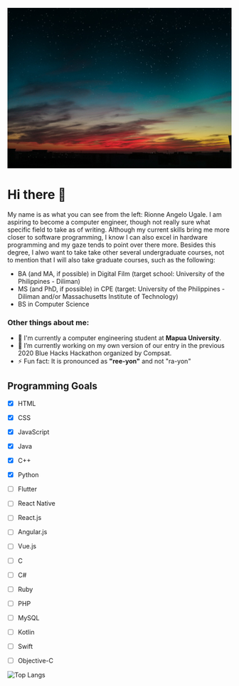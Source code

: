 ![What a fantastic night!](cover4.jpg)

# Hi there 👋
  My name is as what you can see from the left: Rionne Angelo Ugale. I am aspiring to become a computer engineer, though not really sure what specific field to take as of writing. Although my current skills bring me more closer to software programming, I know I can also excel in hardware programming and my gaze tends to point over there more. Besides this degree, I alwo want to take take other several undergraduate courses, not to mention that I will also take graduate courses, such as the following:
  - BA (and MA, if possible) in Digital Film (target school: University of the Philippines - Diliman)
  - MS (and PhD, if possible) in CPE (target: University of the Philippines - Diliman and/or Massachusetts Institute of Technology)
  - BS in Computer Science

### Other things about me:
- 🏫 I'm currently a computer engineering student at **Mapua University**.
- 🔭 I’m currently working on my own version of our entry in the previous 2020 Blue Hacks Hackathon organized by Compsat.
- ⚡ Fun fact: It is pronounced as **"ree-yon"** and not "ra-yon"

## Programming Goals
- [x] HTML
- [x] CSS
- [x] JavaScript
- [x] Java
- [x] C++
- [x] Python
- [ ] Flutter
- [ ] React Native
- [ ] React.js
- [ ] Angular.js
- [ ] Vue.js
- [ ] C
- [ ] C#
- [ ] Ruby
- [ ] PHP
- [ ] MySQL
- [ ] Kotlin
- [ ] Swift
- [ ] Objective-C


![Top Langs](https://github-readme-stats.vercel.app/api/top-langs/?username=aeolus28&theme=tokyonight)
<!--
**aeolus28/aeolus28** is a ✨ _special_ ✨ repository because its `README.md` (this file) appears on your GitHub profile.

Here are some ideas to get you started:

- 🔭 I’m currently working on ...
- 🌱 I’m currently learning ...
- 👯 I’m looking to collaborate on ...
- 🤔 I’m looking for help with ...
- 💬 Ask me about ...
- 📫 How to reach me: ...
- 😄 Pronouns: ...
- ⚡ Fun fact: ...
-->
